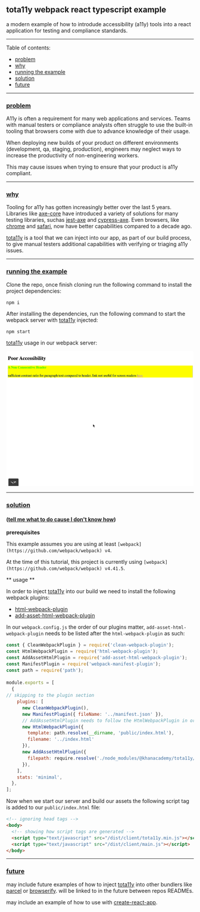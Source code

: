 ## tota11y webpack react typescript example
a modern example of how to introdude accessibility (a11y) tools into a react application for testing and compliance standards.

---

Table of contents:
* [problem](#problem)
* [why](#why)
* [running the example](#example)
* [solution](#solution)
* [future](#future)

---

### [problem](#problem)
A11y is often a requirement for many web applications and services. Teams with manual testers or compliance analysts often struggle to use the built-in tooling that browsers come with due to advance knowledge of their usage.

When deploying new builds of your product on different environments (development, qa, staging, production), engineers may neglect ways to increase the productivity of non-engineering workers.

This may cause issues when trying to ensure that your product is a11y compliant.

---

### [why](#why)
Tooling for a11y has gotten increasingly better over the last 5 years. Libraries like [axe-core](https://github.com/dequelabs/axe-core) have introduced a variety of solutions for many testing libraries, suchas [jest-axe](https://github.com/nickcolley/jest-axe) and [cypress-axe](https://github.com/avanslaars/cypress-axe). Even browsers, like [chrome](https://developers.google.com/web/tools/chrome-devtools/accessibility/reference) and [safari](https://developer.apple.com/safari/features/#accessibility), now have better capabilities compared to a decade ago.

[tota11y](https://github.com/Khan/tota11y) is a tool that we can inject into our app, as part of our build process, to give manual testers additional capabilities with verifying or triaging a11y issues.

---

### [running the example](#example)
Clone the repo, once finish cloning run the following command to install the project dependencies:
```
npm i
```

After installing the dependencies, run the following command to start the webpack server with [tota11y](https://github.com/Khan/tota11y) injected:
```
npm start
```

[tota11y](https://github.com/Khan/tota11y) usage in our webpack server:

![tota11y-usage-in-our-example-react-app](docs/assets/tota11y-in-action.gif)

---

### [solution](#solution)
#### ([tell me what to do cause I don't know how](https://www.youtube.com/watch?v=kBSdNy7oI4g#t=3m55s))

**prerequisites**

This example assumes you are using at least `[webpack](https://github.com/webpack/webpack) v4`.

At the time of this tutorial, this project is currently using `[webpack](https://github.com/webpack/webpack) v4.41.5`.

** usage **

In order to inject [tota11y](https://github.com/Khan/tota11y) into our build we need to install the following webpack plugins:
* [html-webpack-plugin](https://github.com/jantimon/html-webpack-plugin)
* [add-asset-html-webpack-plugin](https://github.com/SimenB/add-asset-html-webpack-plugin)

In our `webpack.config.js` the order of our plugins matter, `add-asset-html-webpack-plugin` needs to be listed after the `html-webpack-plugin` as such:
```js
const { CleanWebpackPlugin } = require('clean-webpack-plugin');
const HtmlWebpackPlugin = require('html-webpack-plugin');
const AddAssetHtmlPlugin = require('add-asset-html-webpack-plugin');
const ManifestPlugin = require('webpack-manifest-plugin');
const path = require('path');

module.exports = [
  {
// skipping to the plugin section
    plugins: [
      new CleanWebpackPlugin(),
      new ManifestPlugin({ fileName: '../manifest.json' }),
      // AddAssetHtmlPlugin needs to follow the HtmlWebpackPlugin in order to properly inject scripts
      new HtmlWebpackPlugin({
        template: path.resolve(__dirname, 'public/index.html'),
        filename: '../index.html'
      }),
      new AddAssetHtmlPlugin({
        filepath: require.resolve('./node_modules/@khanacademy/tota11y/dist/tota11y.min.js')
      }),
    ],
    stats: 'minimal',
  },
];
```

Now when we start our server and build our assets the following script tag is added to our `public/index.html` file:
```html
<!-- ignoring head tags -->
<body>
  <!-- showing how script tags are generated -->
  <script type="text/javascript" src="/dist/client/tota11y.min.js"></script>
  <script type="text/javascript" src="/dist/client/main.js"></script>
</body>
```

---

### [future](#future)

may include future examples of how to inject [tota11y](https://github.com/Khan/tota11y) into other bundlers like [parcel](https://github.com/parcel-bundler/parcel) or [browserify](https://github.com/browserify/browserify). will be linked to in the future between repos READMEs.

may include an example of how to use with [create-react-app](https://github.com/facebook/create-react-app).

